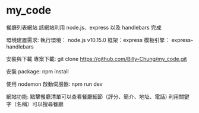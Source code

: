 # my_code
餐廳列表網站
該網站利用 node.js、express 以及 handlebars 完成

環境建置需求:
執行環境： node.js v10.15.0
框架：express
模板引擎： express-handlebars

安裝與下載
專案下載:
git clone https://github.com/Billy-Chung/my_code.git

安裝 package:
npm install

使用 nodemon 啟動伺服器:
npm run dev

網站功能:
點擊餐廳清單可以查看餐廳細節（評分、簡介、地址、電話)
利用關鍵字（名稱）可以搜尋餐廳
